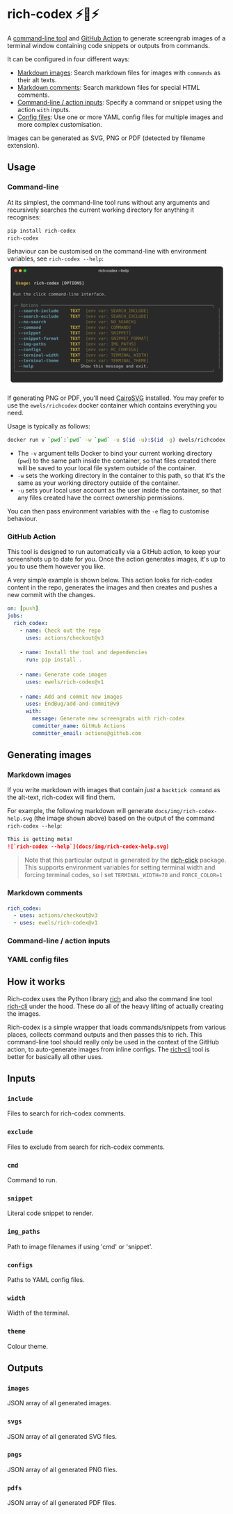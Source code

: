 # rich-codex ⚡️📖⚡️

A [command-line tool](#command-line) and [GitHub Action](#github-action) to generate screengrab images of a terminal window containing code snippets or outputs from commands.

It can be configured in four different ways:

- [Markdown images](#markdown-images): Search markdown files for images with `commands` as their alt texts.
- [Markdown comments](#markdown-comments): Search markdown files for special HTML comments.
- [Command-line / action inputs](#command-line-action-inputs): Specify a command or snippet using the action `with` inputs.
- [Config files](#yaml-config-files): Use one or more YAML config files for multiple images and more complex customisation.

Images can be generated as SVG, PNG or PDF (detected by filename extension).

## Usage

### Command-line

At its simplest, the command-line tool runs without any arguments and recursively searches the current working directory for anything it recognises:

```bash
pip install rich-codex
rich-codex
```

Behaviour can be customised on the command-line with environment variables, see `rich-codex --help`:
![`rich-codex --help`](docs/img/rich-codex-help.svg)

If generating PNG or PDF, you'll need [CairoSVG](https://cairosvg.org/documentation/) installed.
You may prefer to use the `ewels/richcodex` docker container which contains everything you need.

Usage is typically as follows:

```bash
docker run v `pwd`:`pwd` -w `pwd` -u $(id -u):$(id -g) ewels/richcodex
```

- The `-v` argument tells Docker to bind your current working directory (`pwd`) to the same path inside the container, so that files created there will be saved to your local file system outside of the container.
- `-w` sets the working directory in the container to this path, so that it's the same as your working directory outside of the container.
- `-u` sets your local user account as the user inside the container, so that any files created have the correct ownership permissions.

You can then pass environment variables with the `-e` flag to customise behaviour.

### GitHub Action

This tool is designed to run automatically via a GitHub action, to keep your screenshots up to date for you.
Once the action generates images, it's up to you to use them however you like.

A very simple example is shown below.
This action looks for rich-codex content in the repo, generates the images and then creates and pushes a new commit with the changes.

```yaml
on: [push]
jobs:
  rich_codex:
    - name: Check out the repo
      uses: actions/checkout@v3

    - name: Install the tool and dependencies
      run: pip install .

    - name: Generate code images
      uses: ewels/rich-codex@v1

    - name: Add and commit new images
      uses: EndBug/add-and-commit@v9
      with:
        message: Generate new screengrabs with rich-codex
        committer_name: GitHub Actions
        committer_email: actions@github.com
```

## Generating images

### Markdown images

If you write markdown with images that contain _just_ a `backtick command` as the alt-text, rich-codex will find them.

For example, the following markdown will generate `docs/img/rich-codex-help.svg` (the image shown above) based on the output of the command `rich-codex --help`:

```markdown
This is getting meta!
![`rich-codex --help`](docs/img/rich-codex-help.svg)
```

> Note that this particular output is generated by the [rich-click](https://github.com/ewels/rich-click) package.
> This supports environment variables for setting terminal width and forcing terminal codes, so I set `TERMINAL_WIDTH=70` and `FORCE_COLOR=1`

### Markdown comments

```yaml
rich_codex:
  - uses: actions/checkout@v3
  - uses: ewels/rich-codex@v1
```

### Command-line / action inputs

### YAML config files

## How it works

Rich-codex uses the Python library [rich](https://github.com/textualize/rich) and also the command line tool [rich-cli](https://github.com/textualize/rich-cli/) under the hood.
These do all of the heavy lifting of actually creating the images.

Rich-codex is a simple wrapper that loads commands/snippets from various places, collects command outputs and then passes this to rich.
This command-line tool should really only be used in the context of the GitHub action, to auto-generate images from inline configs.
The [rich-cli](https://github.com/textualize/rich-cli/) tool is better for basically all other uses.

## Inputs

### `include`

Files to search for rich-codex comments.

### `exclude`

Files to exclude from search for rich-codex comments.

### `cmd`

Command to run.

### `snippet`

Literal code snippet to render.

### `img_paths`

Path to image filenames if using 'cmd' or 'snippet'.

### `configs`

Paths to YAML config files.

### `width`

Width of the terminal.

### `theme`

Colour theme.

## Outputs

### `images`

JSON array of all generated images.

### `svgs`

JSON array of all generated SVG files.

### `pngs`

JSON array of all generated PNG files.

### `pdfs`

JSON array of all generated PDF files.
